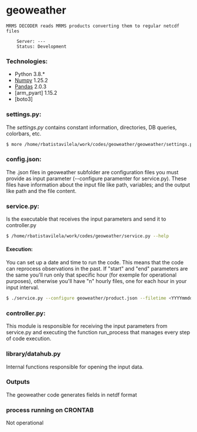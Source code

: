 
# geoweather
    MRMS DECODER reads MRMS products converting them to regular netcdf files
```
    Server: ---
    Status: Development
```

### Technologies:
  * Python 3.8.*
  * [Numpy] 1.25.2
  * [Pandas] 2.0.3
  * [arm_pyart] 1.15.2
  * [boto3]


### settings.py:
The *settings.py* contains constant information, directories, DB queries, colorbars, etc.

```sh
$ more /home/rbatistavilela/work/codes/geoweather/geoweather/settings.py
``` 
### config.json:
The .json files in geoweather subfolder are configuration files you must provide as input parameter (--configure paramenter for service.py). These files have information about the input file like path, variables; and the output like path and the file content.

### service.py:
Is the executable that receives the input parameters and send it to controller.py

```sh
$ /home/rbatistavilela/work/codes/geoweather/service.py --help

``` 
#### Execution:
You can set up a date and time to run the code. This means that the code can reprocess observations in the past. If "start" and "end" parameters are the same you'll run only that specific hour (for exemple for operational purposes), otherwise you'll have "n" hourly files, one for each hour in your input interval.

```sh
$ ./service.py --configure geoweather/product.json --filetime <YYYYmmddHHMM>

```

### controller.py:
This module is responsible for receiving the input parameters from service.py and executing the function run_process that manages every step of code execution.

### library/datahub.py
Internal functions responsible for opening the input data.


### Outputs
The geoweather code generates fields in netdf format

### process running on CRONTAB
Not operational

        
[Numpy]: <https://anaconda.org/anaconda/numpy>
[Pandas]: <https://anaconda.org/anaconda/pandas>
